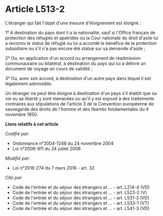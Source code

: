 # Article L513-2

L'étranger qui fait l'objet d'une mesure d'éloignement est éloigné :

1° A destination du pays dont il a la nationalité, sauf si l'Office français de protection des réfugiés et apatrides ou la
Cour nationale du droit d'asile lui a reconnu le statut de réfugié ou lui a accordé le bénéfice de la protection subsidiaire
ou s'il n'a pas encore été statué sur sa demande d'asile ;

2° Ou, en application d'un accord ou arrangement de réadmission communautaire ou bilatéral, à destination du pays qui lui a
délivré un document de voyage en cours de validité ;

3° Ou, avec son accord, à destination d'un autre pays dans lequel il est légalement admissible.

Un étranger ne peut être éloigné à destination d'un pays s'il établit que sa vie ou sa liberté y sont menacées ou qu'il y est
exposé à des traitements contraires aux stipulations de l'article 3 de la Convention européenne de sauvegarde des droits de
l'homme et des libertés fondamentales du 4 novembre 1950.

**Liens relatifs à cet article**

_Codifié par_:

  - Ordonnance n°2004-1248 du 24 novembre 2004
  - Loi n°2006-911 du 24 juillet 2006

_Modifié par_:

  - Loi n°2016-274 du 7 mars 2016 - art. 32

_Cité par_:

  - Code de l'entrée et du séjour des étrangers et ... - art. L214-4 (VD)
  - Code de l'entrée et du séjour des étrangers et ... - art. L523-2 (V)
  - Code de l'entrée et du séjour des étrangers et ... - art. L531-3 (VD)
  - Code de l'entrée et du séjour des étrangers et ... - art. L533-1 (VT)
  - Code de l'entrée et du séjour des étrangers et ... - art. L541-3 (VD)

